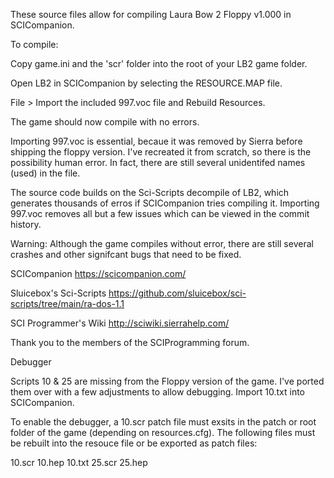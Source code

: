 These source files allow for compiling Laura Bow 2 Floppy v1.000 in SCICompanion.

To compile:

Copy game.ini and the 'scr' folder into the root of your LB2 game folder.

Open LB2 in SCICompanion by selecting the RESOURCE.MAP file.

File > Import the included 997.voc file and Rebuild Resources.

The game should now compile with no errors.


Importing 997.voc is essential, becaue it was removed by Sierra before shipping the floppy version. I've recreated it from scratch, so there is the possibility human error. In fact, there are still several unidentifed names (used) in the file.

The source code builds on the Sci-Scripts decompile of LB2, which generates thousands of erros if SCICompanion tries compiling it. Importing 997.voc removes all but a few issues which can be viewed in the commit history.

Warning: Although the game compiles without error, there are still several crashes and other signifcant bugs that need to be fixed. 

SCICompanion
https://scicompanion.com/

Sluicebox's Sci-Scripts 
https://github.com/sluicebox/sci-scripts/tree/main/ra-dos-1.1

SCI Programmer's Wiki
http://sciwiki.sierrahelp.com/

Thank you to the members of the SCIProgramming forum. 


Debugger

Scripts 10 & 25 are missing from the Floppy version of the game. I've ported them over with a few adjustments to allow debugging. Import 10.txt into SCICompanion.

To enable the debugger, a 10.scr patch file must exsits in the patch or root folder of the game (depending on resources.cfg). The following files must be rebuilt into the resouce file or be exported as patch files: 

10.scr 
10.hep
10.txt
25.scr
25.hep